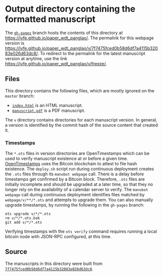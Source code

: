 # Output directory containing the formatted manuscript

The [`gh-pages`](https://github.com/jvfe/paper_wdt_panglao/tree/gh-pages) branch hosts the contents of this directory at <https://jvfe.github.io/paper_wdt_panglao/>.
The permalink for this webpage version is <https://jvfe.github.io/paper_wdt_panglao/v/7f7475fced0b58d6df7a4115b32083e026d63dc8/>.
To redirect to the permalink for the latest manuscript version at anytime, use the link <https://jvfe.github.io/paper_wdt_panglao/v/freeze/>.

## Files

This directory contains the following files, which are mostly ignored on the `master` branch:

+ [`index.html`](index.html) is an HTML manuscript.
+ [`manuscript.pdf`](manuscript.pdf) is a PDF manuscript.

The `v` directory contains directories for each manuscript version.
In general, a version is identified by the commit hash of the source content that created it.

### Timestamps

The `*.ots` files in version directories are OpenTimestamps which can be used to verify manuscript existence at or before a given time.
[OpenTimestamps](https://opentimestamps.org/) uses the Bitcoin blockchain to attest to file hash existence.
The `deploy.sh` script run during continuous deployment creates the `.ots` files through its `manubot webpage` call.
There is a delay before timestamps get confirmed by a Bitcoin block.
Therefore, `.ots` files are initially incomplete and should be upgraded at a later time, so that they no longer rely on the availability of a calendar server to verify.
The `manubot webpage` call during continuous deployment identifies files matched by `webpage/v/**/*.ots` and attempts to upgrade them.
You can also manually upgrade timestamps, by running the following in the `gh-pages` branch:

```shell
ots upgrade v/*/*.ots
rm v/*/*.ots.bak
git add v/*/*.ots
```

Verifying timestamps with the `ots verify` command requires running a local bitcoin node with JSON-RPC configured, at this time.

## Source

The manuscripts in this directory were built from
[`7f7475fced0b58d6df7a4115b32083e026d63dc8`](https://github.com/jvfe/paper_wdt_panglao/commit/7f7475fced0b58d6df7a4115b32083e026d63dc8).
